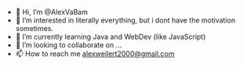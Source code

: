 - 👋 Hi, I’m @AlexVaBam
- 👀 I’m interested in literally everything, but i dont have the motivation sometimes.
- 🌱 I’m currently learning Java and WebDev (like JavaScript)
- 💞️ I’m looking to collaborate on ...
- 📫 How to reach me alexweilert2000@gmail.com

<!---
AlexVaBam/AlexVaBam is a ✨ special ✨ repository because its `README.md` (this file) appears on your GitHub profile.
You can click the Preview link to take a look at your changes.
--->
